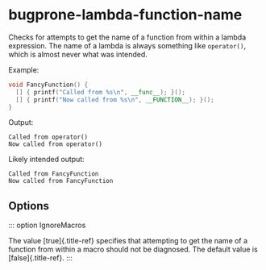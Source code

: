 # bugprone-lambda-function-name

Checks for attempts to get the name of a function from within a lambda
expression. The name of a lambda is always something like `operator()`,
which is almost never what was intended.

Example:

```c++
void FancyFunction() {
  [] { printf("Called from %s\n", __func__); }();
  [] { printf("Now called from %s\n", __FUNCTION__); }();
}
```

Output:

    Called from operator()
    Now called from operator()

Likely intended output:

    Called from FancyFunction
    Now called from FancyFunction

## Options

::: option
IgnoreMacros

The value [true]{.title-ref} specifies that attempting to get the name
of a function from within a macro should not be diagnosed. The default
value is [false]{.title-ref}.
:::

